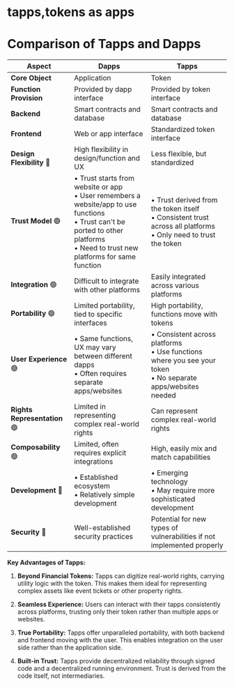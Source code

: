 # tapps,tokens as apps
# Comparison of Tapps and Dapps

| Aspect | Dapps  | Tapps  |
|--------|-----------------------------------|----------------------------|
| **Core Object** | Application | Token |
| **Function Provision** | Provided by dapp interface | Provided by token interface |
| **Backend** | Smart contracts and database | Smart contracts and database |
| **Frontend** | Web or app interface | Standardized token interface |
| **Design Flexibility** 🔴| High flexibility in design/function and UX | Less flexible, but standardized |
| **Trust Model** 🟢| • Trust starts from website or app<br>• User remembers a website/app to use functions<br>• Trust can't be ported to other platforms<br>• Need to trust new platforms for same function | • Trust derived from the token itself<br>• Consistent trust across all platforms<br>• Only need to trust the token |
| **Integration** 🟢| Difficult to integrate with other platforms | Easily integrated across various platforms |
| **Portability** 🟢| Limited portability, tied to specific interfaces | High portability, functions move with tokens |
| **User Experience** 🟢| • Same functions, UX may vary between different dapps<br>• Often requires separate apps/websites | • Consistent across platforms<br>• Use functions where you see your token<br>• No separate apps/websites needed |
| **Rights Representation** 🟢| Limited in representing complex real-world rights | Can represent complex real-world rights |
| **Composability** 🟢| Limited, often requires explicit integrations | High, easily mix and match capabilities |
| **Development** 🔴| • Established ecosystem<br>• Relatively simple development | • Emerging technology<br>• May require more sophisticated development |
| **Security** 🔴| Well-established security practices | Potential for new types of vulnerabilities if not implemented properly |

**Key Advantages of Tapps:**

1. **Beyond Financial Tokens:** Tapps can digitize real-world rights, carrying utility logic with the token. This makes them ideal for representing complex assets like event tickets or other property rights.

2. **Seamless Experience:** Users can interact with their tapps consistently across platforms, trusting only their token rather than multiple apps or websites.

3. **True Portability:** Tapps offer unparalleled portability, with both backend and frontend moving with the user. This enables integration on the user side rather than the application side.

4. **Built-in Trust:** Tapps provide decentralized reliability through signed code and a decentralized running environment. Trust is derived from the code itself, not intermediaries.
